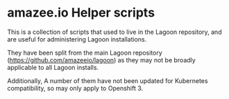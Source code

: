 # amazee.io Helper scripts

This is a collection of scripts that used to live in the Lagoon repository, and are useful for administering Lagoon installations.

They have been split from the main Lagoon repository (https://github.com/amazeeio/lagoon) as they may not be broadly applicable to all Lagoon installs.

Additionally, A number of them have not been updated for Kubernetes compatibility, so may only apply to Openshift 3.
